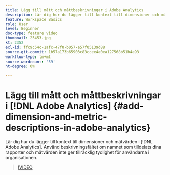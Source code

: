 ```yaml
---
title: Lägg till mått och måttbeskrivningar i Adobe Analytics
description: Lär dig hur du lägger till kontext till dimensioner och mätvärden i Adobe Analytics
feature: Workspace Basics
role: User
level: Beginner
doc-type: feature video
thumbnail: 25453.jpg
kt: 2352
exl-id: ffc9c54c-1afc-47f0-b057-e57f05139d88
source-git-commit: 1b57a173b65903c83ccee4a0ea127568b51b4a93
workflow-type: tm+mt
source-wordcount: '59'
ht-degree: 0%

---
```


# Lägg till mått och måttbeskrivningar i [!DNL Adobe Analytics] {#add-dimension-and-metric-descriptions-in-adobe-analytics}

Lär dig hur du lägger till kontext till dimensioner och mätvärden i [!DNL Adobe Analytics]. Använd beskrivningsfältet om namnet som tilldelats dina rapporter och mätvärden inte ger tillräcklig tydlighet för användarna i organisationen.

>[!VIDEO](https://video.tv.adobe.com/v/25453/?quality=12)
